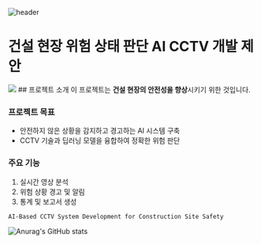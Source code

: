![header](https://capsule-render.vercel.app/api?type=wave&color=auto&height=300&section=header&text=AI-Based%20CCTV&fontSize=90)

# 건설 현장 위험 상태 판단 AI CCTV 개발 제안
 <img src="https://img.shields.io/badge/Python-3178C6?style=flat&logo=#3776AB&logoColor=white"/>
## 프로젝트 소개
이 프로젝트는 <strong>건설 현장의 안전성을 향상</strong>시키기 위한 것입니다.

### 프로젝트 목표
- 안전하지 않은 상황을 감지하고 경고하는 AI 시스템 구축
- CCTV 기술과 딥러닝 모델을 융합하여 정확한 위험 판단

### 주요 기능
1. 실시간 영상 분석
2. 위험 상황 경고 및 알림
3. 통계 및 보고서 생성

```
AI-Based CCTV System Development for Construction Site Safety
```

![Anurag's GitHub stats](https://github-readme-stats.vercel.app/api?username=jjyhh&show_icons=true&theme=radical)
